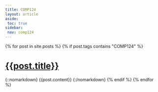 ```yaml
---
title: COMP124
layout: article
aside:
 toc: true
sidebar:
 nav: comp124
---
```

{% for post in site.posts %}
{% if post.tags contains "COMP124" %}
# [{{post.title}}]({{site.baseurl}}{{post.url}})
{::nomarkdown}
{{post.content}}
{:/nomarkdown}
{% endif %}
{% endfor %}
